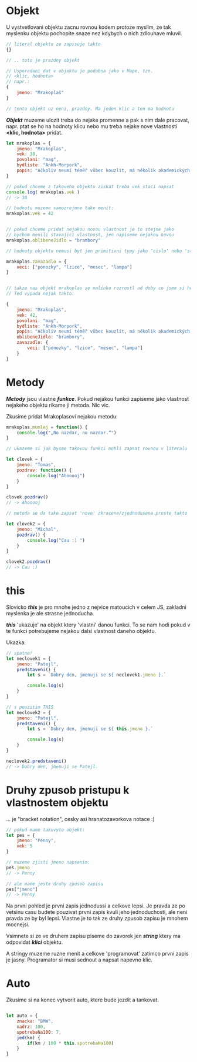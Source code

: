 # Objekt

U vystvetlovani objektu zacnu rovnou kodem protoze myslim, ze tak myslenku objektu pochopite snaze nez kdybych o nich zdlouhave mluvil.

```js
// literal objektu ze zapisuje takto
{}

// .. toto je prazdny objekt

// Usporadani dat v objektu je podobna jako v Mape, tzn.
// <klic, hodnota>
// napr.:
{
    jmeno: "Mrakoplaš"
}

// tento objekt uz neni, prazdny. Ma jeden klic a ten ma hodnotu
```

***Objekt*** muzeme ulozit treba do nejake promenne a pak s nim dale pracovat, napr. ptat se ho na hodnoty klicu nebo mu treba nejake nove vlastnosti **\<klic, hodnota\>** pridat.

```js
let mrakoplas = {
    jmeno: "Mrakoplas",
    vek: 38,
    povolani: "mag",
    bydliste: "Ankh-Morpork",
    popis: "Ačkoliv neumí téměř vůbec kouzlit, má několik akademických titulů z Neviditelné Univerzity"
}

// pokud chceme z takoveho objektu ziskat treba vek staci napsat
console.log( mrakoplas.vek )
// -> 38

// hodnotu muzeme samozrejmne take menit:
mrakoplas.vek = 42


// pokud chceme pridat nejakou novou vlastnost je to stejne jako
// bychom menili stavajici vlastnost, jen napiseme nejakou novou
mrakoplas.oblibeneJidlo = "brambory"

// hodnoty objektu nemusi byt jen primitivni typy jako 'cislo' nebo 'string'. Jako hodnotu muzeme zadat jakykoliv typ JS vcetne objektovych. Muzete teda narazit na objekt ktery ma 'v sobe' dalsi objekty, pole a funkce. Vlastne je to velmi bezne.

mrakoplas.zavazadlo = {
    veci: ["ponozky", "lzice", "mesec", "lampa"]
}


// takze nas objekt mrakoplas se malinko rozrostl od doby co jsme si ho poprve nadefinovali
// Ted vypada nejak takto:

{
    jmeno: "Mrakoplas",
    vek: 42,
    povolani: "mag",
    bydliste: "Ankh-Morpork",
    popis: "Ačkoliv neumí téměř vůbec kouzlit, má několik akademických titulů z Neviditelné Univerzity",
    oblibeneJidlo: "brambory",
    zavazadlo: {
        veci: ["ponozky", "lzice", "mesec", "lampa"]
    }
}
```


# Metody
***Metody*** jsou vlastne ***funkce***. Pokud nejakou funkci zapiseme jako vlastnost nejakeho objektu rikame ji metoda. Nic vic.

Zkusime pridat Mrakoplasovi nejakou metodu:

```js
mrakoplas.mumlej = function() {
    console.log("„No nazdar, no nazdar.“")
}   

// ukazeme si jak bysme takovou funkci mohli zapsat rovnou v literalu

let clovek = {
    jmeno: "Tomas",
    pozdrav: function() {
        console.log("Ahooooj")
    }
}

clovek.pozdrav() 
// -> Ahooooj

// metoda se da take zapsat 'nove' zkracene/zjednodusene proste takto

let clovek2 = {
    jmeno: "Michal",
    pozdrav() {
        console.log("Cau :) ")
    }
}

clovek2.pozdrav()
// -> Cau :)
```

# this
Slovicko ***this*** je pro mnohe jedno z nejvice matoucich v celem JS, zakladni myslenka je ale strasne jednoducha.

***this*** 'ukazuje' na objekt ktery 'vlastni' danou funkci.
To se nam hodi pokud v te funkci potrebujeme nejakou dalsi vlastnost daneho objektu. 

Ukazka: 

```js
// spatne!
let neclovek1 = {
    jmeno: "Patejl",
    predstaveni() {
        let s = `Dobry den, jmenuji se ${ neclovek1.jmeno }.`

        console.log(s)
    }
}

// s pouzitim THIS
let neclovek2 = {
    jmeno: "Patejl",
    predstaveni() {
        let s = `Dobry den, jmenuji se ${ this.jmeno }.`

        console.log(s)
    }
}

neclovek2.predstaveni()
// -> Dobry den, jmenuji se Patejl.
```


# Druhy zpusob pristupu k vlastnostem objektu

... je "bracket notation", cesky asi hranatozavorkova notace :)

```js
// pokud mame takovyto objekt:
let pes = {
    jmeno: "Penny",
    vek: 5
}

// muzeme zjisti jmeno napsanim:
pes.jmeno
// -> Penny

// ale mame jeste druhy zpusob zapisu
pes["jmeno"]
// -> Penny
```
Na prvni pohled je prvni zapis jednodussi a celkove lepsi. Je pravda ze po vetsinu casu budete pouzivat prvni zapis kvuli jeho jednoduchosti, ale neni pravda ze by byl lepsi. Vlastne je to tak ze druhy zpusob zapisu je mnohem mocnejsi.

Vsimnete si ze ve druhem zapisu piseme do zavorek jen ***string*** ktery ma odpovidat ***klici*** objektu.

A stringy muzeme ruzne menit a celkove 'programovat' zatimco prvni zapis je jasny. Programator si musi sednout a napsat napevno klic.



# Auto

Zkusime si na konec vytvorit auto, ktere bude jezdit a tankovat.

```js

let auto = {
    znacka: "BMW",
    nadrz: 100,
    spotrebaNa100: 7,
    jed(km) {
        if(km / 100 * this.spotrebaNa100)
    }
}


```